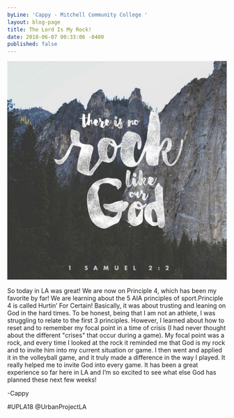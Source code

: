 ```yaml
---
byLine: 'Cappy - Mitchell Community College '
layout: blog-page
title: The Lord Is My Rock!
date: 2018-06-07 00:33:06 -0400
published: false
---
```

![](/uploads/2018/06/07/IMG_7F29F117B0EB-1.jpg)

So today in LA was great! We are now on Principle 4, which has been my favorite by far!  We are learning about the 5 AIA principles of sport.Principle 4 is called Hurtin’ For Certain! Basically, it was about trusting and leaning on God in the hard times. To be honest, being that I am not an athlete, I was struggling to relate to the first 3 principles.  However, I learned about how to reset and to remember my focal point in a time of crisis (I had never thought about the different "crises" that occur during a game). My focal point was a rock, and every time I looked at the rock it reminded me that God is my rock and to invite him into my current situation or game. I then went and applied it in the volleyball game, and it truly made a difference in the way I played.  It really helped me to invite God into every game. It has been a great experience so far here in LA and I’m so excited to see what else God has planned these next few weeks!

-Cappy

\#UPLA18  @UrbanProjectLA